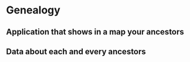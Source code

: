 # Genealogy
## Application that shows in a map your ancestors
## Data about each and every ancestors